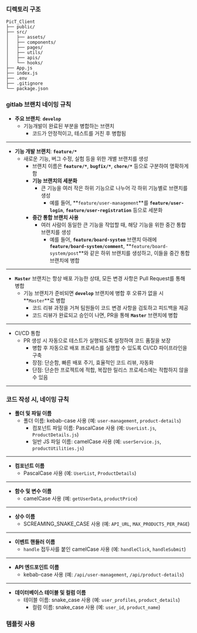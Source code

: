 ### 디렉토리 구조

```
PicT_Client
├── public/
├── src/
│   ├── assets/
│   ├── components/
│   ├── pages/
│   ├── utils/
│   ├── apis/
│   └── hooks/
├── App.js
├── index.js
├── .env
├── .gitignore
└── package.json
```




### gitlab 브랜치 네이밍 규칙

- **주요 브랜치**: **`develop`**
    - 기능개발이 완료된 부분을 병합하는 브랜치
        - 코드가 안정적이고, 테스트를 거친 후 병합됨

---

- **기능 개발 브랜치**: **`feature/*`**
    - 새로운 기능, 버그 수정, 실험 등을 위한 개별 브랜치를 생성
        - 브랜치 이름은 **`feature/*`**, **`bugfix/*`**, **`chore/*`** 등으로 구분하여 명확하게 함
        - **기능 브랜치의 세분화**
            - 큰 기능을 여러 작은 하위 기능으로 나누어 각 하위 기능별로 브랜치를 생성
                - 예를 들어, **`feature/user-management`**를 **`feature/user-login`**, **`feature/user-registration`** 등으로 세분화
        - **중간 통합 브랜치 사용**
            - 여러 사람이 동일한 큰 기능을 작업할 때, 해당 기능을 위한 중간 통합 브랜치를 생성
                - 예를 들어, **`feature/board-system`** 브랜치 아래에 **`feature/board-system/comment`**, **`feature/board-system/post`**와 같은 하위 브랜치를 생성하고, 이들을 중간 통합 브랜치에 병합

---

- **`Master`** 브랜치는 항상 배포 가능한 상태, 모든 변경 사항은 Pull Request를 통해 병합
    - 기능 브랜치가 준비되면 **`develop`** 브랜치에 병합 후 오류가 없을 시 **`Master`**로 병합
        - 코드 리뷰 과정을 거쳐 팀원들이 코드 변경 사항을 검토하고 피드백을 제공
        - 코드 리뷰가 완료되고 승인이 나면, PR을 통해 **`Master`** 브랜치에 병합

---

- CI/CD 통합
    - PR 생성 시 자동으로 테스트가 실행되도록 설정하여 코드 품질을 보장
        - 병합 후 자동으로 배포 프로세스를 실행할 수 있도록 CI/CD 파이프라인을 구축
        - 장점: 단순함, 빠른 배포 주기, 효율적인 코드 리뷰, 자동화
        - 단점: 단순한 프로젝트에 적합, 복잡한 릴리스 프로세스에는 적합하지 않을 수 있음

---



### 코드 작성 시, 네이밍 규칙

- **폴더 및 파일 이름**
    - 폴더 이름: kebab-case 사용 (예: `user-management`, `product-details`)
        - 컴포넌트 파일 이름: PascalCase 사용 (예: `UserList.js`, `ProductDetails.js`)
        - 일반 JS 파일 이름: camelCase 사용 (예: `userService.js`, `productUtilities.js`)

---

- **컴포넌트 이름**
    - PascalCase 사용 (예: `UserList`, `ProductDetails`)

---

- **함수 및 변수 이름**
    - camelCase 사용 (예: `getUserData`, `productPrice`)

---

- **상수 이름**
    - SCREAMING_SNAKE_CASE 사용 (예: `API_URL`, `MAX_PRODUCTS_PER_PAGE`)

---

- **이벤트 핸들러 이름**
    - `handle` 접두사를 붙인 camelCase 사용 (예: `handleClick`, `handleSubmit`)

---

- **API 엔드포인트 이름**
    - kebab-case 사용 (예: `/api/user-management`, `/api/product-details`)

---

- **데이터베이스 테이블 및 컬럼 이름**
    - 테이블 이름: snake_case 사용 (예: `user_profiles`, `product_details`)
        - 컬럼 이름: snake_case 사용 (예: `user_id`, `product_name`)

### 템플릿 사용
